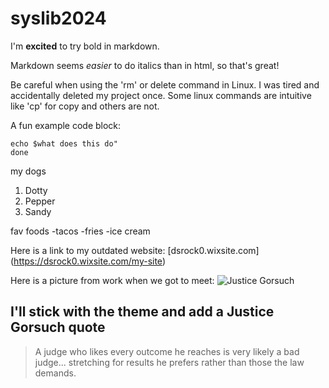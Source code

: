 # syslib2024

I'm **excited** to try bold in markdown. 

Markdown seems *easier* to do italics than in html, so that's great! 

Be careful when using the 'rm' or delete command in Linux. I was tired and accidentally deleted my project once. Some linux commands are intuitive like 'cp' for copy and others are not. 

A fun example code block:

```
echo $what does this do"
done
```

my dogs
1. Dotty
2. Pepper
3. Sandy

fav foods
-tacos
-fries
-ice cream

Here is a link to my outdated website: [dsrock0.wixsite.com] (https://dsrock0.wixsite.com/my-site)

Here is a picture from work when we got to meet: ![Justice Gorsuch](https://dsrock0.wixsite.com/my-site/media?pgid=kl42e5uq-23eabb07-15de-45fe-8dfd-85cb752410e7)

## I'll stick with the theme and add a Justice Gorsuch quote

>A judge who likes every outcome he reaches is very likely a bad judge...
>stretching for results he prefers rather than those the law demands. 

